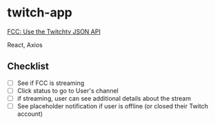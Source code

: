 # twitch-app
[FCC: Use the Twitchtv JSON API](https://www.freecodecamp.com/challenges/use-the-twitchtv-json-api)

React, Axios

Checklist
---

- [ ] See if FCC is streaming
- [ ] Click status to go to User's channel
- [ ] if streaming, user can see additional details about the stream
- [ ] See placeholder notification if user is offline (or closed their Twitch account)
